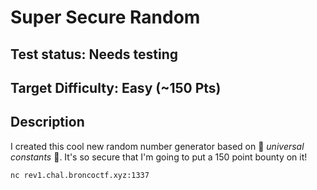 # Super Secure Random

## Test status: Needs testing

## Target Difficulty: Easy (~150 Pts)

## Description

I created this cool new random number generator based on 🌌 *universal constants* 🌌. It's so secure that I'm going to put a 150 point bounty on it!

`nc rev1.chal.broncoctf.xyz:1337`

